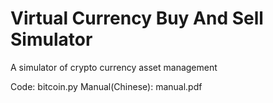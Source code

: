 # Virtual Currency Buy And Sell Simulator
A simulator of crypto currency asset management

Code: bitcoin.py
Manual(Chinese): manual.pdf

